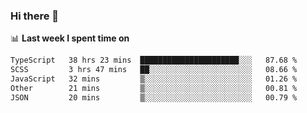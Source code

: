 ### Hi there 👋

<!--
**DBvc/DBvc** is a ✨ _special_ ✨ repository because its `README.md` (this file) appears on your GitHub profile.

Here are some ideas to get you started:

- 🔭 I’m currently working on ...
- 🌱 I’m currently learning ...
- 👯 I’m looking to collaborate on ...
- 🤔 I’m looking for help with ...
- 💬 Ask me about ...
- 📫 How to reach me: ...
- 😄 Pronouns: ...
- ⚡ Fun fact: ...
-->

📊 **Last week I spent time on**
<!--START_SECTION:waka-->

```txt
TypeScript   38 hrs 23 mins  ██████████████████████░░░   87.68 %
SCSS         3 hrs 47 mins   ██░░░░░░░░░░░░░░░░░░░░░░░   08.66 %
JavaScript   32 mins         ▒░░░░░░░░░░░░░░░░░░░░░░░░   01.26 %
Other        21 mins         ▒░░░░░░░░░░░░░░░░░░░░░░░░   00.81 %
JSON         20 mins         ▒░░░░░░░░░░░░░░░░░░░░░░░░   00.79 %
```

<!--END_SECTION:waka-->
